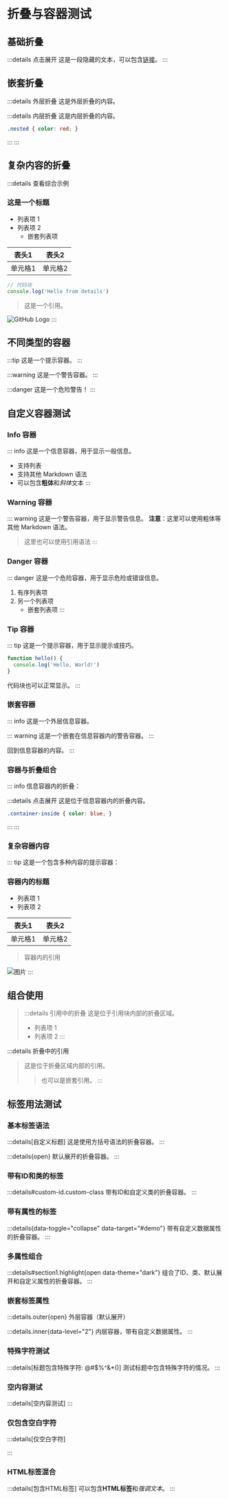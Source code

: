 # 折叠与容器测试

## 基础折叠

:::details 点击展开
这是一段隐藏的文本，可以包含[链接](https://example.com)。
:::

## 嵌套折叠

:::details 外层折叠
这是外层折叠的内容。

:::details 内层折叠
这是内层折叠的内容。
```css
.nested { color: red; }
```
:::
:::

## 复杂内容的折叠

:::details 查看综合示例
### 这是一个标题

- 列表项 1
- 列表项 2
  - 嵌套列表项

| 表头1 | 表头2 |
|---|---|
| 单元格1 | 单元格2 |

```javascript
// 代码块
console.log('Hello from details')
```

> 这是一个引用。

![GitHub Logo](https://github.githubassets.com/images/modules/logos_page/GitHub-Mark.png)
:::

## 不同类型的容器

:::tip
这是一个提示容器。
:::

:::warning
这是一个警告容器。
:::

:::danger
这是一个危险警告！
:::

## 自定义容器测试

### Info 容器

::: info
这是一个信息容器，用于显示一般信息。
- 支持列表
- 支持其他 Markdown 语法
- 可以包含**粗体**和*斜体*文本
:::

### Warning 容器

::: warning
这是一个警告容器，用于显示警告信息。
**注意**：这里可以使用粗体等其他 Markdown 语法。
> 这里也可以使用引用语法
:::

### Danger 容器

::: danger
这是一个危险容器，用于显示危险或错误信息。
1. 有序列表项
2. 另一个列表项
   - 嵌套列表项
:::

### Tip 容器

::: tip
这是一个提示容器，用于显示提示或技巧。
```javascript
function hello() {
  console.log('Hello, World!')
}
```
代码块也可以正常显示。
:::

### 嵌套容器

::: info
这是一个外层信息容器。

::: warning
这是一个嵌套在信息容器内的警告容器。
:::

回到信息容器的内容。
:::

### 容器与折叠组合

::: info
信息容器内的折叠：

:::details 点击展开
这是位于信息容器内的折叠内容。
```css
.container-inside { color: blue; }
```
:::
:::

### 复杂容器内容

::: tip
这是一个包含多种内容的提示容器：

### 容器内的标题
- 列表项 1
- 列表项 2

| 表头1 | 表头2 |
|---|---|
| 单元格1 | 单元格2 |

> 容器内的引用

![图片](https://github.githubassets.com/images/modules/logos_page/GitHub-Mark.png)
:::

## 组合使用

> :::details 引用中的折叠
> 这是位于引用块内部的折叠区域。
> - 列表项 1
> - 列表项 2
> :::

:::details 折叠中的引用
> 这是位于折叠区域内部的引用。
> > 也可以是嵌套引用。
:::

## 标签用法测试

### 基本标签语法

:::details[自定义标题]
这是使用方括号语法的折叠容器。
:::

:::details{open}
默认展开的折叠容器。
:::

### 带有ID和类的标签

:::details#custom-id.custom-class
带有ID和自定义类的折叠容器。
:::

### 带有属性的标签

:::details{data-toggle="collapse" data-target="#demo"}
带有自定义数据属性的折叠容器。
:::

### 多属性组合

:::details#section1.highlight{open data-theme="dark"}
组合了ID、类、默认展开和自定义属性的折叠容器。
:::

### 嵌套标签属性

:::details.outer{open}
外层容器（默认展开）

:::details.inner{data-level="2"}
内层容器，带有自定义数据属性。
:::

### 特殊字符测试

:::details[标题包含特殊字符: @#$%^&*()]
测试标题中包含特殊字符的情况。
:::

### 空内容测试

:::details[空内容测试]
:::

### 仅包含空白字符

:::details[仅空白字符]

:::

### HTML标签混合

:::details[包含HTML标签]
可以包含<strong>HTML标签</strong>和<em>强调文本</em>。
:::
